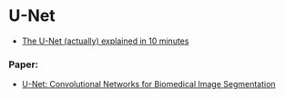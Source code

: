 # U-Net

- [The U-Net (actually) explained in 10 minutes](https://www.youtube.com/watch?v=NhdzGfB1q74)

### Paper:
- [U-Net: Convolutional Networks for Biomedical Image Segmentation](https://arxiv.org/abs/1505.04597)
